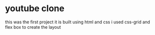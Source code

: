 
# youtube clone 
this was the first project
it is built using html and css
i used css-grid and flex box to create the layout 